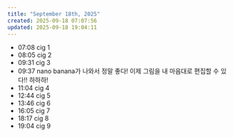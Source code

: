 ```yaml
---
title: "September 18th, 2025"
created: 2025-09-18 07:07:56
updated: 2025-09-18 19:04:11
---
```

  * 07:08 cig 1
  * 08:05 cig 2
  * 09:31 cig 3
  * 09:37 nano banana가 나와서 정말 좋다! 이제 그림을 내 마음대로 편집할 수 있다!! 하하하!
  * 11:04 cig 4
  * 12:44 cig 5
  * 13:46 cig 6
  * 16:05 cig 7
  * 18:17 cig 8
  * 19:04 cig 9
